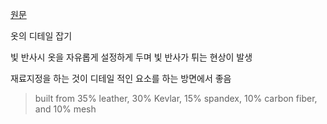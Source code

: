 [원문](https://www.threads.com/@specal1849/post/DJxrT8Lysd4)

옷의 디테일 잡기

빛 반사시 옷을 자유롭게 설정하게 두며 빛 반사가 튀는 현상이 발생

재료지정을 하는 것이 디테일 적인 요소를 하는 방면에서 좋음

> built from 35% leather, 30% Kevlar, 15% spandex, 10% carbon fiber, and 10% mesh


